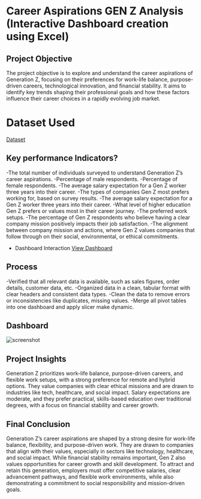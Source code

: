 # Career Aspirations GEN Z Analysis (Interactive Dashboard creation using Excel) 
## Project Objective
The project objective is to explore and understand the career aspirations of Generation Z, focusing on their preferences for work-life balance, purpose-driven careers, technological innovation, and financial stability. It aims to identify key trends shaping their professional goals and how these factors influence their career choices in a rapidly evolving job market.
# Dataset Used
<a href=”https://github.com/mamatha203/Ecommerce-Data-Analysis/blob/main/Ecommerce%20Data.xlsx”>Dataset</a>
## Key performance Indicators?
-The total number of individuals surveyed to understand Generation Z’s career aspirations.
-Percentage of male respondents.
-Percentage of female respondents.
-The average salary expectation for a Gen Z worker three years into their career.
-The types of companies Gen Z most prefers working for, based on survey results.
-The average salary expectation for a Gen Z worker three years into their career.
-What level of higher education Gen Z prefers or values most in their career journey.
-The preferred work setups.
-The percentage of Gen Z respondents who believe having a clear company mission positively impacts their job satisfaction.
-The alignment between company mission and actions, where Gen Z values companies that follow through on their social, environmental, or ethical commitments.
- Dashboard Interaction <a href="https://github.com/mamatha203/Career-Aspirations-Excel-project/blob/main/Career%20aspiration%20dashboard.xlsx">View Dashboard</a>
## Process
-Verified that all relevant data is available, such as sales figures, order details, customer data, etc.
-Organized data in a clean, tabular format with clear headers and consistent data types. 
-Clean the data to remove errors or inconsistencies like duplicates, missing values.
-Merge all pivot tables into one dashboard and apply slicer make dynamic.
## Dashboard

![screenshot](https://github.com/user-attachments/assets/3475e465-5b16-4456-bf2d-046f92eb5049)

## Project Insights
Generation Z prioritizes work-life balance, purpose-driven careers, and flexible work setups, with a strong preference for remote and hybrid options. They value companies with clear ethical missions and are drawn to industries like tech, healthcare, and social impact. Salary expectations are moderate, and they prefer practical, skills-based education over traditional degrees, with a focus on financial stability and career growth.
## Final Conclusion
 Generation Z’s career aspirations are shaped by a strong desire for work-life balance, flexibility, and purpose-driven work. They are drawn to companies that align with their values, especially in sectors like technology, healthcare, and social impact. While financial stability remains important, Gen Z also values opportunities for career growth and skill development. To attract and retain this generation, employers must offer competitive salaries, clear advancement pathways, and flexible work environments, while also demonstrating a commitment to social responsibility and mission-driven goals.

